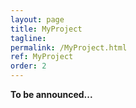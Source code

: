 ```yaml
---
layout: page 
title: MyProject
tagline: 
permalink: /MyProject.html
ref: MyProject 
order: 2
---
```


**To be announced...**

